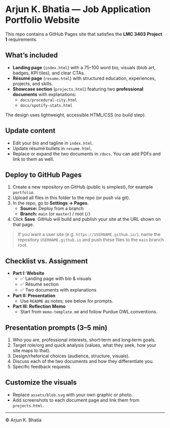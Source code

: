 # Arjun K. Bhatia — Job Application Portfolio Website

This repo contains a GitHub Pages site that satisfies the **LMC 3403 Project 1** requirements.

## What’s included

- **Landing page** (`index.html`) with a 75–100 word bio, visuals (blob art, badges, KPI tiles), and clear CTAs.
- **Résumé page** (`resume.html`) with structured education, experiences, projects, and skills.
- **Showcase section** (`projects.html`) featuring two **professional documents** with explanations:
  - `docs/procedural-city.html`
  - `docs/spotify-stats.html`

The design uses lightweight, accessible HTML/CSS (no build step).

## Update content

- Edit your bio and tagline in `index.html`.
- Update résumé bullets in `resume.html`.
- Replace or expand the two documents in `/docs`. You can add PDFs and link to them as well.

## Deploy to GitHub Pages

1. Create a new repository on GitHub (public is simplest), for example `portfolio`.
2. Upload all files in this folder to the repo (or push via git).
3. In the repo, go to **Settings → Pages**.
   - **Source:** Deploy from a branch
   - **Branch:** `main` (or `master`) / root (`/`)
4. Click **Save**. GitHub will build and publish your site at the URL shown on that page.

> If you want a user site (e.g. `https://USERNAME.github.io/`), name the repository `USERNAME.github.io` and push these files to the `main` branch root.

## Checklist vs. Assignment

- **Part I: Website**
  - ✅ Landing page with bio & visuals
  - ✅ Résumé section
  - ✅ Two documents with explanations
- **Part II: Presentation**
  - Use `README` as notes; see below for prompts.
- **Part III: Reflection Memo**
  - Start from `memo-template.md` and follow Purdue OWL conventions.

## Presentation prompts (3–5 min)

1. Who you are, professional interests, short‑term and long‑term goals.
2. Target role/org and quick analysis (values, what they seek, how your site maps to that).
3. Design/rhetorical choices (audience, structure, visuals).
4. Discuss each of the two documents and how they differentiate you.
5. Specific feedback requests.

## Customize the visuals

- Replace `assets/blob.svg` with your own graphic or photo.
- Add screenshots to each document page and link them from `projects.html`.

---

© Arjun K. Bhatia
